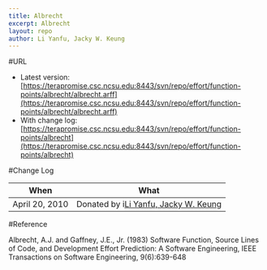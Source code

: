 ```yaml
---
title: Albrecht
excerpt: Albrecht
layout: repo
author: Li Yanfu, Jacky W. Keung
---
```



#URL

  * Latest version:[https://terapromise.csc.ncsu.edu:8443/svn/repo/effort/function-points/albrecht/albrecht.arff](https://terapromise.csc.ncsu.edu:8443/svn/repo/effort/function-points/albrecht/albrecht.arff)
  * With change log:[https://terapromise.csc.ncsu.edu:8443/svn/repo/effort/function-points/albrecht](https://terapromise.csc.ncsu.edu:8443/svn/repo/effort/function-points/albrecht)

#Change Log

When | What
---- | ----
April 20, 2010 | Donated by i[Li Yanfu, Jacky W. Keung](/repo/people/data-donors/promise3.html)

#Reference

Albrecht, A.J. and 
Gaffney, J.E., Jr. (1983)
Software Function, Source Lines of Code, and Development Effort Prediction: 
A Software Engineering, 
IEEE Transactions on Software Engineering, 9(6):639-648
